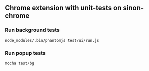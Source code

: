 ## Chrome extension with unit-tests on sinon-chrome

### Run background tests
````
node_modules/.bin/phantomjs test/ui/run.js
````

### Run popup tests
````
mocha test/bg
````